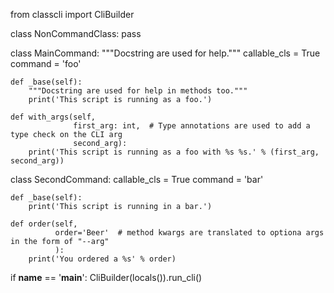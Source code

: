 from classcli import CliBuilder


class NonCommandClass:
    pass


class MainCommand:
    """Docstring are used for help."""
    callable_cls = True
    command = 'foo'

    def _base(self):
        """Docstring are used for help in methods too."""
        print('This script is running as a foo.')

    def with_args(self,
                  first_arg: int,  # Type annotations are used to add a type check on the CLI arg
                  second_arg):
        print('This script is running as a foo with %s %s.' % (first_arg, second_arg))


class SecondCommand:
    callable_cls = True
    command = 'bar'

    def _base(self):
        print('This script is running in a bar.')

    def order(self,
              order='Beer'  # method kwargs are translated to optiona args in the form of "--arg"
              ):
        print('You ordered a %s' % order)


if __name__ == '__main__':
    CliBuilder(locals()).run_cli()
